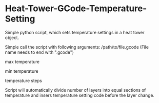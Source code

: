 # Heat-Tower-GCode-Temperature-Setting
Simple python script, which sets temperature settings in a heat tower object.

Simple call the script with following arguments:
/path/to/file.gcode (File name needs to end with ".gcode")

max temperature

min temperature

temperature steps

Script will automatically divide number of layers into equal sections of temperature and insers temperature setting code before the layer change.
